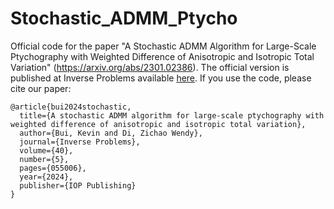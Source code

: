 # Stochastic_ADMM_Ptycho
Official code for the paper "A Stochastic ADMM Algorithm for Large-Scale Ptychography with Weighted Difference of Anisotropic and Isotropic Total Variation" (https://arxiv.org/abs/2301.02386). The official version is published at Inverse Problems available [here](https://iopscience.iop.org/article/10.1088/1361-6420/ad2cfa/meta?casa_token=xau9Wu3SQh4AAAAA:cs7RB_nDtGH5l7kZWPSu49lx8abIPKugxl9ptI5m2kYo8-XuYl2S56nYGN99ZZyRPBlgCSXc9QNF4Yi_bpWZBtdK3A). If you use the code, please cite our paper:

```
@article{bui2024stochastic,
  title={A stochastic ADMM algorithm for large-scale ptychography with weighted difference of anisotropic and isotropic total variation},
  author={Bui, Kevin and Di, Zichao Wendy},
  journal={Inverse Problems},
  volume={40},
  number={5},
  pages={055006},
  year={2024},
  publisher={IOP Publishing}
}
```
